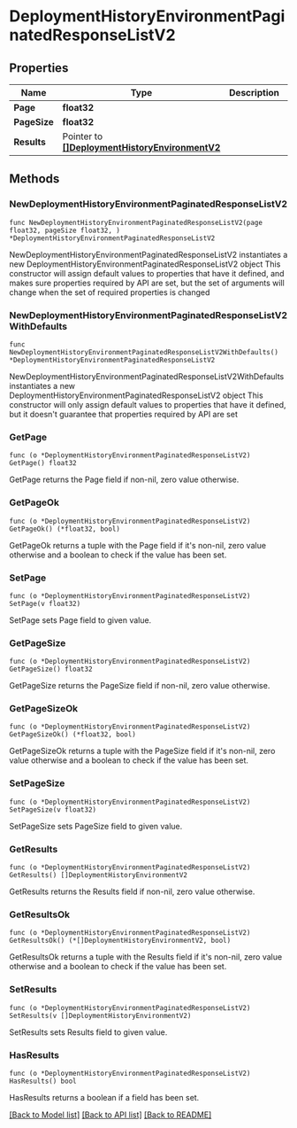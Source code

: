 # DeploymentHistoryEnvironmentPaginatedResponseListV2

## Properties

Name | Type | Description | Notes
------------ | ------------- | ------------- | -------------
**Page** | **float32** |  | 
**PageSize** | **float32** |  | 
**Results** | Pointer to [**[]DeploymentHistoryEnvironmentV2**](DeploymentHistoryEnvironmentV2.md) |  | [optional] 

## Methods

### NewDeploymentHistoryEnvironmentPaginatedResponseListV2

`func NewDeploymentHistoryEnvironmentPaginatedResponseListV2(page float32, pageSize float32, ) *DeploymentHistoryEnvironmentPaginatedResponseListV2`

NewDeploymentHistoryEnvironmentPaginatedResponseListV2 instantiates a new DeploymentHistoryEnvironmentPaginatedResponseListV2 object
This constructor will assign default values to properties that have it defined,
and makes sure properties required by API are set, but the set of arguments
will change when the set of required properties is changed

### NewDeploymentHistoryEnvironmentPaginatedResponseListV2WithDefaults

`func NewDeploymentHistoryEnvironmentPaginatedResponseListV2WithDefaults() *DeploymentHistoryEnvironmentPaginatedResponseListV2`

NewDeploymentHistoryEnvironmentPaginatedResponseListV2WithDefaults instantiates a new DeploymentHistoryEnvironmentPaginatedResponseListV2 object
This constructor will only assign default values to properties that have it defined,
but it doesn't guarantee that properties required by API are set

### GetPage

`func (o *DeploymentHistoryEnvironmentPaginatedResponseListV2) GetPage() float32`

GetPage returns the Page field if non-nil, zero value otherwise.

### GetPageOk

`func (o *DeploymentHistoryEnvironmentPaginatedResponseListV2) GetPageOk() (*float32, bool)`

GetPageOk returns a tuple with the Page field if it's non-nil, zero value otherwise
and a boolean to check if the value has been set.

### SetPage

`func (o *DeploymentHistoryEnvironmentPaginatedResponseListV2) SetPage(v float32)`

SetPage sets Page field to given value.


### GetPageSize

`func (o *DeploymentHistoryEnvironmentPaginatedResponseListV2) GetPageSize() float32`

GetPageSize returns the PageSize field if non-nil, zero value otherwise.

### GetPageSizeOk

`func (o *DeploymentHistoryEnvironmentPaginatedResponseListV2) GetPageSizeOk() (*float32, bool)`

GetPageSizeOk returns a tuple with the PageSize field if it's non-nil, zero value otherwise
and a boolean to check if the value has been set.

### SetPageSize

`func (o *DeploymentHistoryEnvironmentPaginatedResponseListV2) SetPageSize(v float32)`

SetPageSize sets PageSize field to given value.


### GetResults

`func (o *DeploymentHistoryEnvironmentPaginatedResponseListV2) GetResults() []DeploymentHistoryEnvironmentV2`

GetResults returns the Results field if non-nil, zero value otherwise.

### GetResultsOk

`func (o *DeploymentHistoryEnvironmentPaginatedResponseListV2) GetResultsOk() (*[]DeploymentHistoryEnvironmentV2, bool)`

GetResultsOk returns a tuple with the Results field if it's non-nil, zero value otherwise
and a boolean to check if the value has been set.

### SetResults

`func (o *DeploymentHistoryEnvironmentPaginatedResponseListV2) SetResults(v []DeploymentHistoryEnvironmentV2)`

SetResults sets Results field to given value.

### HasResults

`func (o *DeploymentHistoryEnvironmentPaginatedResponseListV2) HasResults() bool`

HasResults returns a boolean if a field has been set.


[[Back to Model list]](../README.md#documentation-for-models) [[Back to API list]](../README.md#documentation-for-api-endpoints) [[Back to README]](../README.md)


